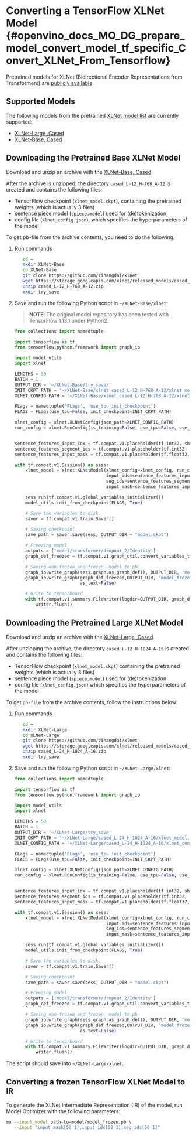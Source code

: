 # Converting a TensorFlow XLNet Model {#openvino_docs_MO_DG_prepare_model_convert_model_tf_specific_Convert_XLNet_From_Tensorflow}

Pretrained models for XLNet (Bidirectional Encoder Representations from Transformers) are
[publicly available](https://github.com/zihangdai/xlnet).

## Supported Models

The following models from the pretrained [XLNet model list](https://github.com/zihangdai/xlnet#pre-trained-models) are currently supported:

* [XLNet-Large, Cased](https://storage.googleapis.com/xlnet/released_models/cased_L-24_H-1024_A-16.zip)
* [XLNet-Base, Cased](https://storage.googleapis.com/xlnet/released_models/cased_L-12_H-768_A-12.zip)

## Downloading the Pretrained Base XLNet Model

Download and unzip an archive with the [XLNet-Base, Cased](https://storage.googleapis.com/xlnet/released_models/cased_L-12_H-768_A-12.zip).

After the archive is unzipped, the directory `cased_L-12_H-768_A-12` is created and contains the following files:
* TensorFlow checkpoint (`xlnet_model.ckpt`), containing the pretrained weights (which is actually 3 files)
* sentence piece model (`spiece.model`) used for (de)tokenization
* config file (`xlnet_config.json`), which specifies the hyperparameters of the model

To get pb-file from the archive contents, you need to do the following.

1. Run commands

   ```sh
      cd ~
      mkdir XLNet-Base
      cd XLNet-Base
      git clone https://github.com/zihangdai/xlnet
      wget https://storage.googleapis.com/xlnet/released_models/cased_L-12_H-768_A-12.zip
      unzip cased_L-12_H-768_A-12.zip
      mkdir try_save
   ```



2. Save and run the following Python script in `~/XLNet-Base/xlnet`:

   > **NOTE**: The original model repository has been tested with TensorFlow 1.13.1 under Python2.

   ```python
   from collections import namedtuple
   
   import tensorflow as tf
   from tensorflow.python.framework import graph_io
   
   import model_utils
   import xlnet

   LENGTHS = 50
   BATCH = 1
   OUTPUT_DIR = '~/XLNet-Base/try_save/'
   INIT_CKPT_PATH = '~/XLNet-Base/xlnet_cased_L-12_H-768_A-12/xlnet_model.ckpt'
   XLNET_CONFIG_PATH = '~/XLNet-Base/xlnet_cased_L-12_H-768_A-12/xlnet_config.json'
   
   FLags = namedtuple('FLags', 'use_tpu init_checkpoint')
   FLAGS = FLags(use_tpu=False, init_checkpoint=INIT_CKPT_PATH)
   
   xlnet_config = xlnet.XLNetConfig(json_path=XLNET_CONFIG_PATH)
   run_config = xlnet.RunConfig(is_training=False, use_tpu=False, use_bfloat16=False, dropout=0.1, dropatt=0.1,)
   
   
   sentence_features_input_idx = tf.compat.v1.placeholder(tf.int32, shape=[LENGTHS, BATCH], name='input_ids')
   sentence_features_segment_ids = tf.compat.v1.placeholder(tf.int32, shape=[LENGTHS, BATCH], name='seg_ids')
   sentence_features_input_mask = tf.compat.v1.placeholder(tf.float32, shape=[LENGTHS, BATCH], name='input_mask')
   
   with tf.compat.v1.Session() as sess:
       xlnet_model = xlnet.XLNetModel(xlnet_config=xlnet_config, run_config=run_config,
                                      input_ids=sentence_features_input_idx,
                                      seg_ids=sentence_features_segment_ids,
                                      input_mask=sentence_features_input_mask)
   
       sess.run(tf.compat.v1.global_variables_initializer())
       model_utils.init_from_checkpoint(FLAGS, True)
   
       # Save the variables to disk.
       saver = tf.compat.v1.train.Saver()
   
       # Saving checkpoint
       save_path = saver.save(sess, OUTPUT_DIR + "model.ckpt")
   
       # Freezing model
       outputs = ['model/transformer/dropout_2/Identity']
       graph_def_freezed = tf.compat.v1.graph_util.convert_variables_to_constants(sess, sess.graph.as_graph_def(), outputs)
   
       # Saving non-frozen and frozen  model to pb
       graph_io.write_graph(sess.graph.as_graph_def(), OUTPUT_DIR, 'model.pb', as_text=False)
       graph_io.write_graph(graph_def_freezed,OUTPUT_DIR, 'model_frozen.pb',
                            as_text=False)
   
       # Write to tensorboard
       with tf.compat.v1.summary.FileWriter(logdir=OUTPUT_DIR, graph_def=graph_def_freezed) as writer:
           writer.flush()
   ```

## Downloading the Pretrained Large XLNet Model

Download and unzip an archive with the [XLNet-Large, Cased](https://storage.googleapis.com/xlnet/released_models/cased_L-24_H-1024_A-16.zip).

After unzipping the archive, the directory `cased_L-12_H-1024_A-16` is created and contains the following files:

* TensorFlow checkpoint (`xlnet_model.ckpt`) containing the pretrained weights (which is actually 3 files)
* sentence piece model (`spiece.model`) used for (de)tokenization
* config file (`xlnet_config.json`) which specifies the hyperparameters of the model

To get `pb-file` from the archive contents, follow the instructions below:

1. Run commands

   ```sh
      cd ~
      mkdir XLNet-Large
      cd XLNet-Large
      git clone https://github.com/zihangdai/xlnet
      wget https://storage.googleapis.com/xlnet/released_models/cased_L-24_H-1024_A-16.zip
      unzip cased_L-24_H-1024_A-16.zip
      mkdir try_save
   ```

2. Save and run the following Python script in `~/XLNet-Large/xlnet`:

   ```python
   from collections import namedtuple
   
   import tensorflow as tf
   from tensorflow.python.framework import graph_io
   
   import model_utils
   import xlnet
   
   LENGTHS = 50
   BATCH = 1
   OUTPUT_DIR = '~/XLNet-Large/try_save'
   INIT_CKPT_PATH = '~/XLNet-Large/cased_L-24_H-1024_A-16/xlnet_model.ckpt'
   XLNET_CONFIG_PATH = '~/XLNet-Large/cased_L-24_H-1024_A-16/xlnet_config.json'
   
   FLags = namedtuple('FLags', 'use_tpu init_checkpoint')
   FLAGS = FLags(use_tpu=False, init_checkpoint=INIT_CKPT_PATH)
   
   xlnet_config = xlnet.XLNetConfig(json_path=XLNET_CONFIG_PATH)
   run_config = xlnet.RunConfig(is_training=False, use_tpu=False, use_bfloat16=False, dropout=0.1, dropatt=0.1,)
   
   
   sentence_features_input_idx = tf.compat.v1.placeholder(tf.int32, shape=[LENGTHS, BATCH], name='input_ids')
   sentence_features_segment_ids = tf.compat.v1.placeholder(tf.int32, shape=[LENGTHS, BATCH], name='seg_ids')
   sentence_features_input_mask = tf.compat.v1.placeholder(tf.float32, shape=[LENGTHS, BATCH], name='input_mask')
   
   with tf.compat.v1.Session() as sess:
       xlnet_model = xlnet.XLNetModel(xlnet_config=xlnet_config, run_config=run_config,
                                      input_ids=sentence_features_input_idx,
                                      seg_ids=sentence_features_segment_ids,
                                      input_mask=sentence_features_input_mask)
   
       sess.run(tf.compat.v1.global_variables_initializer())
       model_utils.init_from_checkpoint(FLAGS, True)
   
       # Save the variables to disk.
       saver = tf.compat.v1.train.Saver()
   
       # Saving checkpoint
       save_path = saver.save(sess, OUTPUT_DIR + "model.ckpt")
   
       # Freezing model
       outputs = ['model/transformer/dropout_2/Identity']
       graph_def_freezed = tf.compat.v1.graph_util.convert_variables_to_constants(sess, sess.graph.as_graph_def(), outputs)
   
       # Saving non-frozen and frozen  model to pb
       graph_io.write_graph(sess.graph.as_graph_def(), OUTPUT_DIR, 'model.pb', as_text=False)
       graph_io.write_graph(graph_def_freezed,OUTPUT_DIR, 'model_frozen.pb',
                            as_text=False)
   
       # Write to tensorboard
       with tf.compat.v1.summary.FileWriter(logdir=OUTPUT_DIR, graph_def=graph_def_freezed) as writer:
           writer.flush()
   ```


The script should save into `~/XLNet-Large/xlnet`.

## Converting a frozen TensorFlow XLNet Model to IR

To generate the XLNet Intermediate Representation (IR) of the model, run Model Optimizer with the following parameters:

```sh
mo --input_model path-to-model/model_frozen.pb \
   --input "input_mask[50 1],input_ids[50 1],seg_ids[50 1]"
```

